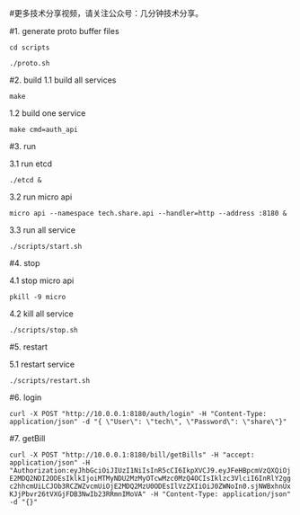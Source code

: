 #更多技术分享视频，请关注公众号：几分钟技术分享。

#1. generate proto buffer files

`cd scripts`

`./proto.sh`

#2. build
1.1 build all services

`make`

1.2 build one service

`make cmd=auth_api`

#3. run

3.1 run etcd

`./etcd &`

3.2 run micro api

`micro api --namespace tech.share.api --handler=http --address :8180 &`

3.3 run all service

`./scripts/start.sh`

#4. stop

4.1 stop micro api

`pkill -9 micro`

4.2 kill all service

`./scripts/stop.sh`

#5. restart

5.1 restart service

`./scripts/restart.sh`

#6. login

`curl -X POST "http://10.0.0.1:8180/auth/login" -H "Content-Type: application/json" -d "{ \"User\": \"tech\", \"Password\": \"share\"}"`

#7. getBill

`curl -X POST "http://10.0.0.1:8180/bill/getBills" -H "accept: application/json" -H "Authorization:eyJhbGciOiJIUzI1NiIsInR5cCI6IkpXVCJ9.eyJFeHBpcmVzQXQiOjE2MDQ2NDI2ODEsIklkIjoiMTMyNDU2MzMyOTcwMzc0MzQ4OCIsIklzc3VlciI6InRlY2ggc2hhcmUiLCJOb3RCZWZvcmUiOjE2MDQ2MzU0ODEsIlVzZXIiOiJ0ZWNoIn0.sjNWBxhnUxKJjPbvr26tVXGjFDB3NwIb23RRmnIMoVA" -H "Content-Type: application/json" -d "{}"`